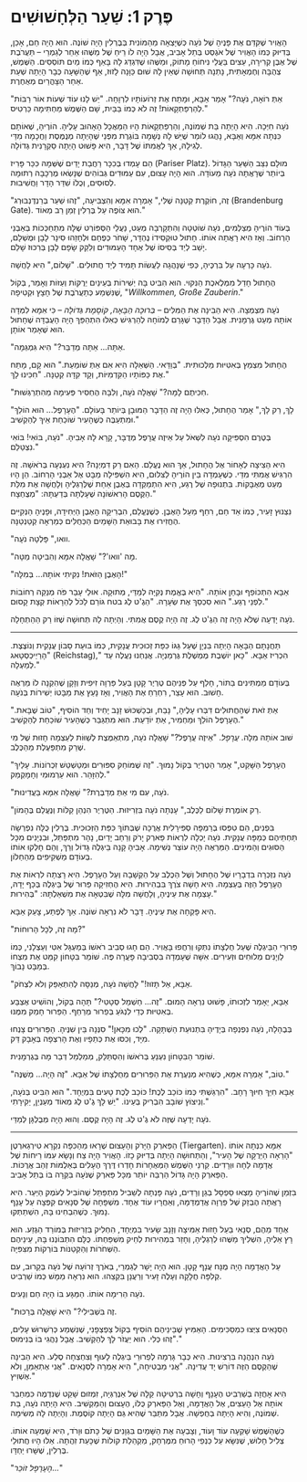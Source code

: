 
# פֶּרֶק 1: שַׁעַר הַלְּחָשׁוּשִׁים

הָאֲוִיר שֶׁקִּדֵּם אֶת פָּנֶיהָ שֶׁל נֹעָה כְּשֶׁיָּצְאָה מֵהַמּוֹנִית בְּבֶּרְלִין הָיָה שׁוֹנֶה. הוּא הָיָה חַם, אָכֵן, בְּדִיּוּק כְּמוֹ הָאֲוִיר שֶׁל אֹגֶסְט בְּתֵל אָבִיב, אֲבָל הָיָה לוֹ רֵיחַ שֶׁל מַשֶּׁהוּ אַחֵר לְגַמְרֵי – תַּעֲרֹבֶת שֶׁל אֶבֶן קְרִירָה, עֵצִים בַּעֲלֵי נִיחוֹחַ מָתוֹק, וּמַשֶּׁהוּ שֶׁדִּגְדֵּג לָהּ בָּאַף כְּמוֹ מַיִם תּוֹסְסִים. הַשֶּׁמֶשׁ, צְהֻבָּה וְחֶמְאָתִית, נָתְנָה תְּחוּשָׁה שֶׁאֵין לָהּ שׁוּם כַּוָּנָה לָזוּז, אַף שֶׁהַשָּׁעָה כְּבָר הָיְתָה שְׁעַת אַחַר הַצָּהֳרַיִם מְאֻחֶרֶת.

"אַתְּ רוֹאָה, נֹעָה?" אָמַר אַבָּא, וּמָתַח אֶת זְרוֹעוֹתָיו לִרְוָחָה. "יֵשׁ לָנוּ עוֹד שְׁעוֹת אוֹר רַבּוֹת לְהַרְפַּתְקָאוֹת! זֶה לֹא כְּמוֹ בַּבַּיִת, שָׁם הַשֶּׁמֶשׁ מַחְתִּימָה כַּרְטִיס."

נֹעָה חִיְּכָה. הִיא הָיְתָה בַּת שְׁמוֹנֶה, וְהַרְפַּתְקָאוֹת הָיוּ הַמַּאֲכָל הָאָהוּב עָלֶיהָ. הוֹרֶיהָ, שֶׁאוֹתָם כִּנְּתָה אִמָּא וְאַבָּא, נָהֲגוּ לוֹמַר שֶׁיֵּשׁ לָהּ נְשָׁמָה בּוֹגֶרֶת מִפְּנֵי שֶׁהָיְתָה מְנֻמֶּסֶת וַחֲכָמָה מִדַּי לְגִילָהּ, אַךְ לַאֲמִתּוֹ שֶׁל דָּבָר, הִיא פָּשׁוּט הָיְתָה סַקְרָנִית גְּדוֹלָה.

הֵם עָמְדוּ בְּכִכָּר רַחֲבַת יָדַיִם שֶׁשְּׁמָהּ כִּכַּר פָּרִיז (Pariser Platz). מוּלָם נִצַּב הַשַּׁעַר הַגָּדוֹל בְּיוֹתֵר שֶׁרָאֲתָה נֹעָה מֵעוֹדָהּ. הוּא הָיָה עָצוּם, עִם עַמּוּדִים גְּבוֹהִים שֶׁנָּשְׂאוּ מֶרְכָּבָה רְתוּמָה לְסוּסִים, וְכֻלּוֹ שִׁדֵּר הָדָר וַחֲשִׁיבוּת.

"זֶה, חוֹקֶרֶת קְטַנָּה שֶׁלִּי," אָמְרָה אִמָּא וְהִצְבִּיעָה, "זֶהוּ שַׁעַר בְּרַנְדֶּנְבּוּרְג (Brandenburg Gate). הוּא צּוֹפֶה עַל בֶּרְלִין זְמַן רַב מְאוֹד."

בְּעוֹד הוֹרֶיהָ מְצַלְּמִים, נֹעָה שׁוֹטְטָה וְהִתְקָרְבָה מְעַט, נַעֲלֵי הַסְּפּוֹרְט שֶׁלָּהּ מִתְחַכְּכוֹת בְּאַבְנֵי הָרְחוֹב. וְאָז הִיא רָאֲתָה אוֹתוֹ. חָתוּל טוּקְסִידוֹ נֶהְדָּר, שָׁחֹר כְּפֶחָם וּלְחָזֵהוּ סִינָר לָבָן וּמֻשְׁלָם, יָשַׁב לְיַד בְּסִיסוֹ שֶׁל אֶחָד הָעַמּוּדִים וְלִקֵּק שָׂפָם לָבָן בְּרִכּוּז שָׁלֵם.

נֹעָה כָּרְעָה עַל בִּרְכֶּיהָ, כְּפִי שֶׁנָּהֲגָה לַעֲשׂוֹת תָּמִיד לְיַד חֲתוּלִים. "שָׁלוֹם," הִיא לָחֲשָׁה.

הֶחָתוּל חָדַל מִמְּלֶאכֶת הַנִּקּוּי. הוּא הִבִּיט בָּהּ יְשִׁירוֹת בְּעֵינַיִם יְרֻקּוֹת וְעַזּוֹת וְאָמַר, בְּקוֹל שֶׁנִּשְׁמַע כְּתַעֲרֹבֶת שֶׁל חָצָץ וּקְטִיפָה, "*Willkommen, Große Zauberin*."

נֹעָה מִצְמְצָה. הִיא הֵבִינָה אֶת הַמִּלִּים – *בְּרוּכָה הַבָּאָה, קוֹסֶמֶת גְּדוֹלָה* – כִּי אִמָּא לִמְּדָה אוֹתָהּ מְעַט גֶּרְמָנִית. אֲבָל הַדָּבָר שֶׁגָּרַם לְמוֹחָהּ לְהַרְגִּישׁ כְּאִלּוּ הִתְהַפֵּךְ הָיָה הָעֻבְדָּה שֶׁחָתוּל הוּא שֶׁאָמַר אוֹתָן.

"אַתָּה... אַתָּה מְדַבֵּר?" הִיא גִּמְגְּמָה.

הֶחָתוּל מִצְמֵץ בְּאִטִּיּוּת מַלְכוּתִית. "בְּוַדַּאי. הַשְּׁאֵלָה הִיא אִם אַתְּ שׁוֹמַעַת." הוּא קָם, מָתַח אֶת כַּפּוֹתָיו הַקִּדְמִיּוֹת, וְקָד קִדָּה קְטַנָּה. "חִכִּינוּ לָךְ."

"חִכִּיתֶם לָמָּה?" שָׁאֲלָה נֹעָה, וְלִבָּהּ הֶחְסִיר פְּעִימָה מֵהִתְרַגְּשׁוּת.

"לָךְ, רַק לָךְ," אָמַר הֶחָתוּל, כְּאִלּוּ הָיָה זֶה הַדָּבָר הַמּוּבָן בְּיוֹתֵר בָּעוֹלָם. "הֶעָרָפֶל... הוּא הוֹלֵךְ וּמִתְעַבֶּה כְּשֶׁהָעִיר שׁוֹכַחַת אֵיךְ לְהַקְשִׁיב."

בְּטֶרֶם הִסְפִּיקָה נֹעָה לִשְׁאֹל עַל אֵיזֶה עֲרָפֶל מְדֻבָּר, קָרָא לָהּ אָבִיהָ. "נֹעָה, בּוֹאִי! בּוֹאִי נִצְטַלֵּם."

הִיא הֵצִיצָה לְאָחוֹר אֶל הֶחָתוּל, אַךְ הוּא נֶעֱלַם. הַאִם רַק דִּמְיְנָה? הִיא נִעְנְעָה בְּרֹאשָׁהּ. זֶה הִרְגִּישׁ אֲמִתִּי מִדַּי. כְּשֶׁעָמְדָה בֵּין הוֹרֶיהָ לַצִּלּוּם, הִיא הִשְׁפִּילָה מַבָּט אֶל אַבְנֵי הָרְחוֹב. הֵן הָיוּ מְעַט מְאֻבָּקוֹת. בִּתְנוּפָה שֶׁל רֶגַע, הִיא הִתְמַקְּדָה בְּאֶבֶן אַחַת שֶׁלְּרַגְלֶיהָ וְלָחֲשָׁה אֶת מִלַּת הַקֶּסֶם הָרִאשׁוֹנָה שֶׁעָלְתָה בְּדַעְתָּהּ: "מְצֻחְצָח."

נִצְנוּץ זָעִיר, כְּמוֹ אֵד חַם, רִחֵף מֵעַל הָאֶבֶן. כְּשֶׁנֶּעֱלַם, הִבְרִיקָה הָאֶבֶן הַיְּחִידָה, וּפָנֶיהָ הַנְּקִיִּים הֶחֱזִירוּ אֶת בָּבוּאַת הַשָּׁמַיִם הַכְּחֻלִּים כְּמַרְאָה קְטַנְטַנָּה.

"וואו," פָּלְטָה נֹעָה.

"מָה 'וואו'?" שָׁאֲלָה אִמָּא וְהִבִּיטָה מַטָּה.

"הָאֶבֶן הַזֹּאת! נִקִּיתִי אוֹתָהּ... בְּמִלָּה!"

אַבָּא הִתְכּוֹפֵף וּבָחַן אוֹתָהּ. "הִיא בֶּאֱמֶת נְקִיָּה לְמַדַּי, מְתוּקָה. אוּלַי עָבַר פֹּה מְנַקֵּה רְחוֹבוֹת לִפְנֵי רֶגַע." הוּא סִכְסֵךְ אֶת שְׂעָרָהּ. "הַגֶ'ט לֶג בטח גּוֹרֵם לַכֹּל לְהֵרָאוֹת קְצָת קָסוּם."

נֹעָה יָדְעָה שֶׁלֹּא הָיָה זֶה הַגֶ'ט לֶג. זֶה הָיָה קֶסֶם אֲמִתִּי. וְהָיְתָה לָהּ תְּחוּשָׁה שֶׁזּוֹ רַק הַהַתְחָלָה.

***

תַּחֲנָתָם הַבָּאָה הָיְתָה בִּנְיָן שֶׁעַל גַּגּוֹ כִּפַּת זְכוּכִית עֲנָקִית, כְּמוֹ בּוּעַת סַבּוֹן עֲנָקִית וְנוֹצֶצֶת. "הָרַיְיכְסְטָאג (Reichstag)," הִכְרִיז אַבָּא. "כָּאן יוֹשֶׁבֶת מֶמְשֶׁלֶת גֶּרְמַנְיָה. אֲנַחְנוּ נַעֲלֶה עַד לְמַעְלָה."

בְּעוֹדָם מַמְתִּינִים בַּתּוֹר, חָלַף עַל פְּנֵיהֶם טֶרְיֶר קָטָן בַּעַל פַּרְוָה זִיפִית וְזָקָן שֶׁהִקְנָה לוֹ מַרְאֶה חָשׁוּב. הוּא עָצַר, רִחְרֵחַ אֶת הָאֲוִיר, וְאָז נָעַץ אֶת מַבָּטוֹ יְשִׁירוֹת בְּנֹעָה.

"אַתְּ זֹאת שֶׁהַחֲתוּלִים דִּבְּרוּ עָלֶיהָ," נָבַח, וּבְכַשְׁכּוּשׁ זָנָב יָחִיד וְחַד הוֹסִיף, "טוֹב שֶׁבָּאת. הֶעָרָפֶל הוֹלֵךְ וּמַחְמִיר, אַתְּ יוֹדַעַת. הוּא מִתְגַּבֵּר כְּשֶׁהָעִיר שׁוֹכַחַת לְהַקְשִׁיב."

שׁוּב אוֹתָהּ מִלָּה. *עֲרָפֶל*. "אֵיזֶה עֲרָפֶל?" שָׁאֲלָה נֹעָה, מִתְאַמֶּצֶת לְשַׁוּוֹת לְעַצְמָהּ חָזוּת שֶׁל מִי שֶׁרַק מִתְפַּעֶלֶת מֵהַכֶּלֶב.

"הֶעָרָפֶל הַשָּׁקֵט," אָמַר הַטֶּרְיֶר בְּקוֹל נָמוּךְ. "זֶה שֶׁמּוֹחֵק סִפּוּרִים וּמְטַשְׁטֵשׁ זִכְרוֹנוֹת. עָלַיִךְ לְהִזָּהֵר. הוּא עַרְמוּמִי וְחָמָקְמַק."

"נֹעָה, עִם מִי אַתְּ מְדַבֶּרֶת?" שָׁאֲלָה אִמָּא בַּעֲדִינוּת.

"רַק אוֹמֶרֶת שָׁלוֹם לַכֶּלֶב," עָנְתָה נֹעָה בִּזְרִיזוּת. הַטֶּרְיֶר הִנְהֵן קַלּוֹת וְנֶעֱלַם בֶּהָמוֹן.

בִּפְנִים, הֵם טִפְּסוּ בְּרַמְפָּה סְפִּירָלִית אֲרֻכָּה שֶׁבְּתוֹךְ כִּפַּת הַזְּכוּכִית. בֶּרְלִין כֻּלָּהּ נִפְרְשָׂה תַּחְתֵּיהֶם כְּמַפָּה עֲנָקִית. נֹעָה יָכְלָה לִרְאוֹת פַּארְק יָרֹק וְרַחַב יָדַיִם, נָהָר מִתְפַּתֵּל, וּבִנְיָנִים מִכָּל הַסּוּגִים וְהַמִּינִים. הַמַּרְאֶה הָיָה עוֹצֵר נְשִׁימָה. אָבִיהָ קָנָה בֵּיגְלֶה גָּדוֹל וְרַךְ, וְהֵם חָלְקוּ אוֹתוֹ בְּעוֹדָם מַשְׁקִיפִים מֵהַחַלּוֹן.

נֹעָה נִזְכְּרָה בִּדְבָרָיו שֶׁל הֶחָתוּל וְשֶׁל הַכֶּלֶב עַל הַקְשָׁבָה וְעַל הֶעָרָפֶל. הִיא רָצְתָה לִרְאוֹת אֶת הֶעָרָפֶל הַזֶּה בְּעַצְמָהּ. הִיא חָשָׁה צֹרֶךְ בִּבְהִירוּת. הִיא הֶחְזִיקָה פֵּרוּר שֶׁל בֵּיגְלֶה בְּכַף יָדָהּ, עָצְמָה אֶת עֵינֶיהָ, וְלָחֲשָׁה מִלָּה שֶׁבִּטְּאָה אֶת מִשְׁאַלְתָּהּ: "בְּהִירוּת."

הִיא פָּקְחָה אֶת עֵינֶיהָ. דָּבָר לֹא נִרְאָה שׁוֹנֶה. אַךְ לְפֶתַע, צָעַק אַבָּא.

"מָה זֶה, לְכָל הָרוּחוֹת?"

פֵּרוּרֵי הַבֵּיגְלֶה שֶׁעַל חֻלְצָתוֹ נִתְּקוּ וְרִחֲפוּ בָּאֲוִיר. הֵם חָגוּ סְבִיב רֹאשׁוֹ בְּמַעְגָּל אִטִּי וְעַצְלָנִי, כְּמוֹ לַוְיָנִים מְלוּחִים וּזְעִירִים. אִשָּׁה שֶׁעָמְדָה בִּסְבִיבָה פָּעֲרָה פֶּה. שׁוֹמֵר בִּטָּחוֹן קִמֵּט אֶת מִצְחוֹ בְּמַבָּט נָבוֹךְ.

"אַבָּא, אַל תָּזוּז!" לָחֲשָׁה נֹעָה, מְנַסָּה לְהִתְאַפֵּק וְלֹא לִצְחֹק.

אַבָּא, יֵאָמֵר לִזְכוּתוֹ, פָּשׁוּט נִרְאָה הָמוּם. "זֶה... חַשְׁמַל סְטָטִי?" תָּהָה בְּקוֹל, וְהוֹשִׁיט אֶצְבַּע בְּאִטִּיּוּת כְּדֵי לִנְגֹּעַ בְּפֵרוּר מְרַחֵף. הַפֵּרוּר חָמַק מִמֶּנּוּ.

בְּבֶהָלָה, נֹעָה נִפְנְפָה בְּיָדֶיהָ בִּתְנוּעַת הַשְׁתָּקָה. "לְכוּ מִכָּאן!" סִנְּנָה בֵּין שִׁנֶּיהָ. הַפֵּרוּרִים צָנְחוּ מִיָּד, וְכִסּוּ אֶת כְּתֵפָיו וְאֶת הָרִצְפָה בְּאָבָק דַּק.

שׁוֹמֵר הַבִּטָּחוֹן נִעְנֵעַ בְּרֹאשׁוֹ וְהִסְתַּלֵּק, מְמַלְמֵל דְּבַר מָה בְּגֶרְמָנִית.

"טוֹב," אָמְרָה אִמָּא, כְּשֶׁהִיא מְנַעֶרֶת אֶת הַפֵּרוּרִים מֵחֻלְצָתוֹ שֶׁל אַבָּא. "זֶה הָיָה... מְשֻׁנֶּה."

אַבָּא חִיֵּךְ חִיּוּךְ רָחָב. "הִרְגַּשְׁתִּי כְּמוֹ כּוֹכַב לֶכֶת! כּוֹכַב לֶכֶת טָעִים בִּמְיֻחָד." הוּא הִבִּיט בְּנֹעָה, וְנִיצוֹץ שׁוֹבָב הִבְרִיק בְּעֵינוֹ. "יֵשׁ לָךְ גֶ'ט לֶג מְאוֹד מְעַנְיֵן, יַקִּירָתִי."

נֹעָה יָדְעָה שֶׁזֶּה לֹא גֶ'ט לֶג. זֶה הָיָה קֶסֶם. וְהוּא הָיָה מְבֻלְגָּן לְמַדַּי.

***

הַפַּארְק הַיָּרֹק וְהָעָצוּם שֶׁרָאוּ מֵהַכִּפָּה נִקְרָא טִירְגַארְטֶן (Tiergarten). אִמָּא כִּנְּתָה אוֹתוֹ "הָרֵאָה הַיְּרֻקָּה שֶׁל הָעִיר", וְהַתְּחוּשָׁה הָיְתָה בְּדִיּוּק כָזוֹ. הָאֲוִיר הָיָה צַח וְנָשָׂא עִמּוֹ רֵיחוֹת שֶׁל אֲדָמָה לַחָה וּוְרָדִים. קַרְנֵי הַשֶּׁמֶשׁ הַמְּאֻחָרוֹת חָדְרוּ דֶּרֶךְ הֶעָלִים בְּאַלֻמּוֹת זְהַב אֲרֻכּוֹת. הַפַּארְק הָיָה גָּדוֹל הַרְבֵּה יוֹתֵר מִכָּל פַּארְק שֶׁנֹּעָה בִּקְּרָה בּוֹ בְּתֵל אָבִיב.

בִּזְמַן שֶׁהוֹרֶיהָ מָצְאוּ סַפְסָל בְּגַן וְרָדִים, נֹעָה פָּנְתָה לְשֵׁבִיל מִתְפַּתֵּל שֶׁהוֹבִיל לְעֹמֶק הַיַּעַר. הִיא רָאֲתָה הֶבְזֵק שֶׁל פַּרְוָה אֲדַמְדַּמָּה, וְאַחֲרָיו עוֹד אֶחָד. מִשְׁפָּחָה שֶׁל סְנָאִים קִפְּצָה עַל עָנָף נָמוּךְ. כְּשֶׁהִבְחִינוּ בָּהּ, הִשְׁתַּתְּקוּ.

אֶחָד מֵהֶם, סְנָאִי בַּעַל חָזוּת אַמִּיצָה וְזָנָב שָׂעִיר בִּמְיֻחָד, הִחְלִיק בִּזְרִיזוּת בְּמוֹרַד הַגֶּזַע. הוּא רָץ אֵלֶיהָ, הִשְׁלִיךְ מַשֶּׁהוּ לְרַגְלֶיהָ, וְחָזַר בִּמְהִירוּת לְחֵיק מִשְׁפַּחְתּוֹ. כֻּלָּם הִתְבּוֹנְנוּ בָּהּ, עֵינֵיהֶם הַשְּׁחֹרוֹת וְהַקְּטַנּוֹת בּוֹרְקוֹת מִצִּפִּיָּה.

עַל הָאֲדָמָה הָיָה מֻנָּח עֲנָף קָטָן. הוּא הָיָה יָשָׁר לְגַמְרֵי, בְּאֹרֶךְ זְרוֹעָהּ שֶׁל נֹעָה בְּקֵרוּב, עִם קְלִפָּה חֲלָקָה וְעָלֶה זָעִיר וְרַעֲנָן בִּקְצֵהוּ. הוּא נִרְאָה מַמָּשׁ כְּמוֹ שַׁרְבִיט.

נֹעָה הֵרִימָה אוֹתוֹ. הַמַּגָּע בּוֹ הָיָה חַם וְנָעִים.

"זֶה בִּשְׁבִילִי?" הִיא שָׁאֲלָה בְּרַכּוּת.

הַסְּנָאִים צִיְּצוּ כִּמְסַכִּימִים. הָאַמִּיץ שֶׁבֵּינֵיהֶם הוֹסִיף בְּקוֹל צַפְצְפָנִי, שֶׁנִּשְׁמַע כְּרִשְׁרוּשׁ עָלִים, "זֶהוּ כְּלִי. הוּא יַעֲזֹר לָךְ לְהַקְשִׁיב. אֲבָל נַהֲגִי בּוֹ בְּנִימוּס."

נֹעָה הִנְהֲנָה בִּרְצִינוּת. הִיא כְּבָר גָּרְמָה לְפֵרוּרֵי בֵּיגְלֶה לָעוּף וְצִחְצְחָה סֶלַע. הִיא הֵבִינָה שֶׁהַקֶּסֶם הַזֶּה דּוֹרֵשׁ יָד עֲדִינָה. "אֲנִי מַבְטִיחָה," הִיא אָמְרָה לַסְּנָאִים. "אֲנִי אֶתְאַמֵּן, וְלֹא אֶשְׁוִיץ."

הִיא אָחֲזָה בְּשַׁרְבִיט הֶעָנָף וְחָשָׁה בִּרְטִיטָה קַלָּה שֶׁל אֵנֶרְגְּיָה, זִמְזוּם שָׁקֵט שֶׁנִּדְמֶה כִּמְחַבֵּר אוֹתָהּ אֶל הָעֵצִים, אֶל הָאֲדָמָה, וְאֶל הַפַּארְק כֻּלּוֹ, הֶעָצוּם וְהַמַּקְשִׁיב. הִיא הָיְתָה נֹעָה, בַּת שְׁמוֹנֶה, וְהִיא הָיְתָה בְּחֻפְשָׁה. אֲבָל מִתַּבֵּר שֶׁהִיא גַּם הָיְתָה קוֹסֶמֶת. וְהָיְתָה לָהּ מְשִׂימָה.

כְּשֶׁהַשֶּׁמֶשׁ שָׁקְעָה עוֹד וָעוֹד, וְצָבְעָה אֶת הַשָּׁמַיִם בִּגְוָנִים שֶׁל כָּתֹם וּוָרֹד, הִיא שָׁמְעָה אוֹתוֹ. צְלִיל חָלוּשׁ, שֶׁנִּשָּׂא עַל כַּנְפֵי הָרוּחַ מִמֶּרְחָק, מַקְהֵלַת קוֹלוֹת שֶׁכָּעֵת זִהֲתָה. אֵלּוּ הָיוּ חֲתוּלֵי בֶּרְלִין, שֶׁשָּׁרוּ יַחְדָּו.

"*הֶעָרָפֶל זוֹכֵר...*"
